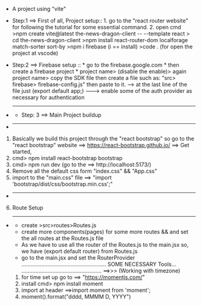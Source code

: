  * A project using "vite"
 * Step:1 ==> First of all, Project setup::
         1. go to the "react router website" for following the tutorial for some essential command.
         2. open cmd 
         >npm create vite@latest the-news-dragon-client -- --template react
         > cd the-news-dragon-client
         >npm install react-router-dom localforage match-sorter sort-by
         >npm i firebase
         (i == install)
         >code . 
         (for open the project at vscode)

 * Step:2 ==> Firebase setup ::
       * go to the firebase.google.com
       * then create a firebase project
       * project name> (disable the enable)> again project name> copy the SDK file then create a file such as: "src> firebase> firebase-config.js" then paste to it. 
        --> at the last line of the file just (export default app;)
        ---> enable some of the auth provider as necessary for authentication

* ----------------------------------------------
    * Step: 3 ==> Main Project buildup
* -----------------------------------------------
1. Basically we build this project through the "react bootstrap"
   so go to the "react bootstrap" website ==> https://react-bootstrap.github.io/ ==> Get started,
2. cmd> npm install react-bootstrap bootstrap
3. cmd> npm run dev
   (go to the ==> http://localhost:5173/)
4. Remove all the default css form "index.css" && "App.css"
5. import to the "main.css" file ==> 
    "import 'bootstrap/dist/css/bootstrap.min.css';"
* -------------------------------------------------------
6. Route Setup
* -------------------------------------------------------
    * create >src>routes>Routes.js 
    * create more components(pages) for some more routes && and set the all routes at the Routes.js file
    * As we have to use all the router of the Routes.js to the main.jsx so, we have (export default router) from Routes.js
    * go to the main.jsx and set the RouterProvider
.......................................................
       SOME NECESSARY Tools...
....................................................
  ==>>> (Working with timezone)
   1. for time set up go to ==> "https://momentjs.com/"
   2. install cmd> npm install moment
   3. import at header ==>import moment from 'moment';
   4. moment().format("dddd, MMMM D, YYYY")
   